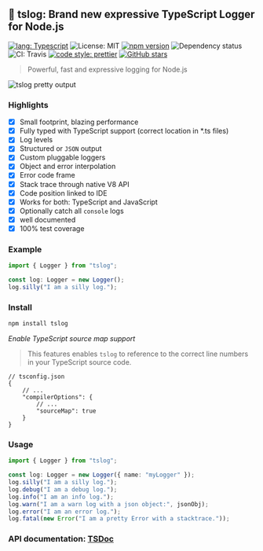 ## 📝 tslog: Brand new expressive TypeScript Logger for Node.js


[![lang: Typescript](https://img.shields.io/badge/Language-Typescript-Blue.svg?style=flat-square)](https://www.typescriptlang.org)
![License: MIT](https://img.shields.io/npm/l/tslog?logo=tslog&style=flat-square)
[![npm version](https://img.shields.io/npm/v/tslog?color=76c800&logoColor=76c800&style=flat-square)](https://www.npmjs.com/package/tslog)
![Dependency status](https://img.shields.io/david/fullstack-build/tslog?style=flat-square)
![CI: Travis](https://img.shields.io/travis/fullstack-build/tslog?style=flat-square)
[![code style: prettier](https://img.shields.io/badge/code_style-prettier-ff69b4.svg?style=flat-square)](https://github.com/prettier/prettier)
[![GitHub stars](https://img.shields.io/github/stars/fullstack-build/tslog.svg?style=social&label=Star)](https://github.com/fullstack-build/tslog)

> Powerful, fast and expressive logging for Node.js 

![tslog pretty output](https://raw.githubusercontent.com/fullstack-build/tslog/master/docs/assets/tslog_pretty_output.png "tslog pretty output")

### Highlights
- [x] Small footprint, blazing performance
- [x] Fully typed with TypeScript support (correct location in *.ts files)
- [x] Log levels
- [x] Structured or `JSON` output
- [x] Custom pluggable loggers
- [x] Object and error interpolation
- [x] Error code frame
- [x] Stack trace through native V8 API
- [x] Code position linked to IDE
- [x] Works for both: TypeScript and JavaScript
- [x] Optionally catch all `console` logs
- [x] well documented
- [x] 100% test coverage

### Example
```typescript
import { Logger } from "tslog";

const log: Logger = new Logger();
log.silly("I am a silly log.");
```

### Install 
```bash
npm install tslog
```

*Enable TypeScript source map support*

>This features enables `tslog` to reference to the correct line numbers in your TypeScript source code. 

```json5
// tsconfig.json
{
    // ...
    "compilerOptions": {
        // ...
        "sourceMap": true
    }
}
```

### Usage

```typescript
import { Logger } from "tslog";

const log: Logger = new Logger({ name: "myLogger" });
log.silly("I am a silly log.");
log.debug("I am a debug log.");
log.info("I am an info log.");
log.warn("I am a warn log with a json object:", jsonObj);
log.error("I am an error log.");
log.fatal(new Error("I am a pretty Error with a stacktrace."));
```
### API documentation:  [TSDoc](https://fullstack-build.github.io/tslog/tsdoc/)

